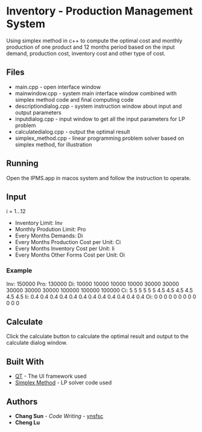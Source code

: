 # Inventory - Production Management System

Using simplex method in c++ to compute the optimal cost and monthly production of one product and 12 months period 
based on the input demand, production cost, inventory cost and other type of cost.


## Files

* main.cpp - open interface window
* mainwindow.cpp - system main interface window combined with simplex method code and final computing code
* descriptiondialog.cpp - system instruction window about input and output parameters
* inputdialog.cpp - input window to get all the input parameters for LP problem
* calculatedialog.cpp - output the optimal result
* simplex_method.cpp - linear programming problem solver based on simplex method, for illustration


## Running

Open the IPMS.app in macos system and follow the instruction to operate.

## Input

i = 1...12
* Inventory Limit: Inv
* Monthly Prodution Limit: Pro
* Every Months Demands: Di
* Every Months Production Cost per Unit: Ci
* Every Months Inventory Cost per Unit: Ii
* Every Months Other Forms Cost per Unit: Oi

### Example

Inv: 150000
Pro: 130000
Di: 10000 10000 10000 10000 30000 30000 30000 30000 30000 100000 100000 100000
Ci: 5         5         5         5        5          5         4.5      4.5      4.5      4.5        4.5        4.5
Ii:  0.4      0.4      0.4      0.4     0.4       0.4       0.4      0.4      0.4       0.4       0.4        0.4
Oi: 0        0         0         0        0          0          0         0         0          0          0            0         


## Calculate

Click the calculate button to calculate the optimal result and output to the calculate dialog window.


## Built With

* [QT](https://www.qt.io/) - The UI framework used
* [Simplex Method](http://jean-pierre.moreau.pagesperso-orange.fr/Cplus/simplex_cpp.txt) - LP solver code used


## Authors

* **Chang Sun** - *Code Writing* - [ynsfsc](https://github.com/ynsfsc)
* **Cheng Lu**



